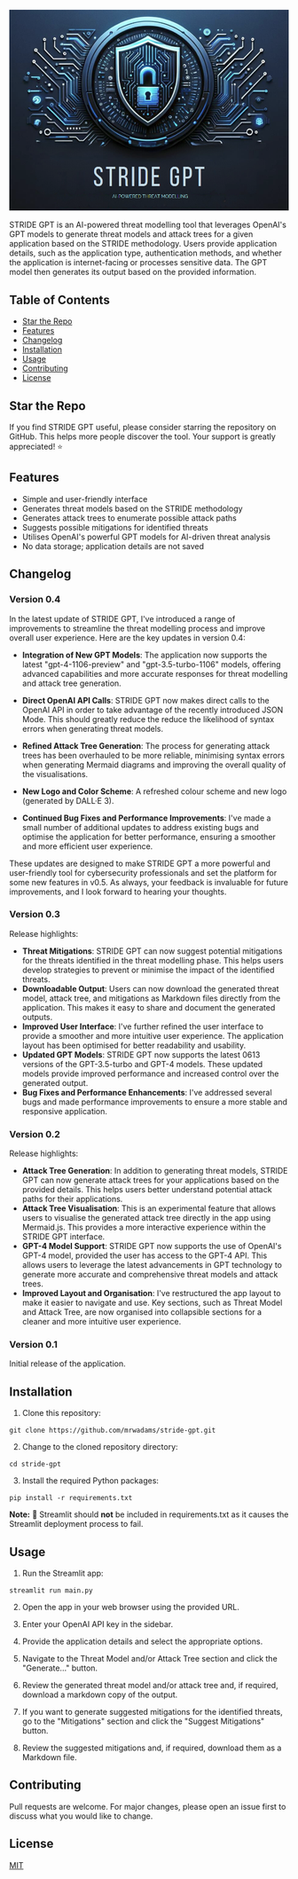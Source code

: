 ![STRIDE GPT Logo](logo.png)

STRIDE GPT is an AI-powered threat modelling tool that leverages OpenAI's GPT models to generate threat models and attack trees for a given application based on the STRIDE methodology. Users provide application details, such as the application type, authentication methods, and whether the application is internet-facing or processes sensitive data. The GPT model then generates its output based on the provided information.

## Table of Contents
- [Star the Repo](#star-the-repo)
- [Features](#features)
- [Changelog](#changelog)
- [Installation](#installation)
- [Usage](#usage)
- [Contributing](#contributing)
- [License](#license)

## Star the Repo

If you find STRIDE GPT useful, please consider starring the repository on GitHub. This helps more people discover the tool. Your support is greatly appreciated! ⭐

## Features
- Simple and user-friendly interface
- Generates threat models based on the STRIDE methodology
- Generates attack trees to enumerate possible attack paths
- Suggests possible mitigations for identified threats
- Utilises OpenAI's powerful GPT models for AI-driven threat analysis
- No data storage; application details are not saved

## Changelog

### Version 0.4

In the latest update of STRIDE GPT, I've introduced a range of improvements to streamline the threat modelling process and improve overall user experience. Here are the key updates in version 0.4:

- **Integration of New GPT Models**: The application now supports the latest "gpt-4-1106-preview" and "gpt-3.5-turbo-1106" models, offering advanced capabilities and more accurate responses for threat modelling and attack tree generation.

- **Direct OpenAI API Calls**: STRIDE GPT now makes direct calls to the OpenAI API in order to take advantage of the recently introduced JSON Mode. This should greatly reduce the reduce the likelihood of syntax errors when generating threat models.

- **Refined Attack Tree Generation**: The process for generating attack trees has been overhauled to be more reliable, minimising syntax errors when generating Mermaid diagrams and improving the overall quality of the visualisations.

- **New Logo and Color Scheme**: A refreshed colour scheme and new logo (generated by DALL·E 3).

- **Continued Bug Fixes and Performance Improvements**: I've made a small number of additional updates to address existing bugs and optimise the application for better performance, ensuring a smoother and more efficient user experience.

These updates are designed to make STRIDE GPT a more powerful and user-friendly tool for cybersecurity professionals and set the platform for some new features in v0.5. As always, your feedback is invaluable for future improvements, and I look forward to hearing your thoughts.

### Version 0.3

Release highlights:

- **Threat Mitigations**: STRIDE GPT can now suggest potential mitigations for the threats identified in the threat modelling phase. This helps users develop strategies to prevent or minimise the impact of the identified threats.
- **Downloadable Output**: Users can now download the generated threat model, attack tree, and mitigations as Markdown files directly from the application. This makes it easy to share and document the generated outputs.
- **Improved User Interface**: I've further refined the user interface to provide a smoother and more intuitive user experience. The application layout has been optimised for better readability and usability.
- **Updated GPT Models**: STRIDE GPT now supports the latest 0613 versions of the GPT-3.5-turbo and GPT-4 models. These updated models provide improved performance and increased control over the generated output.
- **Bug Fixes and Performance Enhancements**: I've addressed several bugs and made performance improvements to ensure a more stable and responsive application.

### Version 0.2

Release highlights:

- **Attack Tree Generation**: In addition to generating threat models, STRIDE GPT can now generate attack trees for your applications based on the provided details. This helps users better understand potential attack paths for their applications.
- **Attack Tree Visualisation**: This is an experimental feature that allows users to visualise the generated attack tree directly in the app using Mermaid.js. This provides a more interactive experience within the STRIDE GPT interface.
- **GPT-4 Model Support**: STRIDE GPT now supports the use of OpenAI's GPT-4 model, provided the user has access to the GPT-4 API. This allows users to leverage the latest advancements in GPT technology to generate more accurate and comprehensive threat models and attack trees.
- **Improved Layout and Organisation**: I've restructured the app layout to make it easier to navigate and use. Key sections, such as Threat Model and Attack Tree, are now organised into collapsible sections for a cleaner and more intuitive user experience.


### Version 0.1

Initial release of the application.

## Installation

1. Clone this repository:

```
git clone https://github.com/mrwadams/stride-gpt.git
```

2. Change to the cloned repository directory:

```
cd stride-gpt
```

3. Install the required Python packages:

```
pip install -r requirements.txt
```

**Note:** 📝 Streamlit should **not** be included in requirements.txt as it causes the Streamlit deployment process to fail.

## Usage

1. Run the Streamlit app:

```
streamlit run main.py
```

2. Open the app in your web browser using the provided URL.

3. Enter your OpenAI API key in the sidebar.

4. Provide the application details and select the appropriate options.

5. Navigate to the Threat Model and/or Attack Tree section and click the "Generate..." button.

6. Review the generated threat model and/or attack tree and, if required, download a markdown copy of the output.

7. If you want to generate suggested mitigations for the identified threats, go to the "Mitigations" section and click the "Suggest Mitigations" button.

8. Review the suggested mitigations and, if required, download them as a Markdown file.

## Contributing

Pull requests are welcome. For major changes, please open an issue first to discuss what you would like to change.

## License

[MIT](https://choosealicense.com/licenses/mit/)